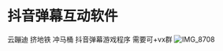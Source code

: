 # 抖音弹幕互动软件

云蹦迪
挤地铁
冲马桶
抖音弹幕游戏程序
需要可+vx群 
![IMG_8708](https://user-images.githubusercontent.com/24582880/164979593-dce054bd-9a43-4391-a821-ca8e71d4978b.JPG)
